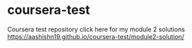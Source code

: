 # coursera-test
Coursera test repository
click here for my module 2 solutions https://aashishn19.github.io/coursera-test/module2-solution/
